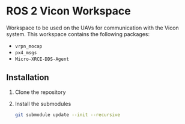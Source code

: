 # ROS 2 Vicon Workspace

Workspace to be used on the UAVs for communication with the Vicon system.
This workspace contains the following packages:
* `vrpn_mocap`
* `px4_msgs`
* `Micro-XRCE-DDS-Agent`

## Installation

1. Clone the repository
2. Install the submodules

    ```bash
    git submodule update --init --recursive
    ```



